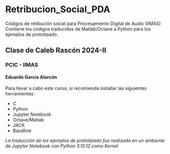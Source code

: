 # Retribucion_Social_PDA

Códigos de retibución social para Procesamiento Digital de Audio (IIMAS)
Contiene los códigos traducidos de Matlab/Octave a Python para los ejemplos de prototipado.

## Clase de Caleb Rascón 2024-II

### PCIC - IIMAS

#### Eduardo García Alarcón

Para llevar a cabo este curso, si recomienda installar las siguientes herramientas:

- C
- Python
- Jupyter Notebook
- Octave/Matlab
- JACK
- Baudline

_La traducción de los ejemplos de prototipado fue realizada en un ambiente de Jupyter Notebook con Python 3.10.12 como Kernel_

